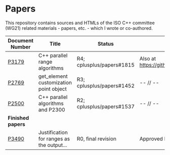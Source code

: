 # Papers

This repository contains sources and HTMLs of the ISO C++ committee (WG21) related materials - papers, etc. - which I wrote or co-authored.

Document Number                    | Title                                     | Status                     | Comments
---------------------------------- | ----------------------------------------- | -------------------------- | --------------------------------------------------
[P3179](https://wg21.link/P3179)   | C++ parallel range algorithms             | R4; cplusplus/papers#1815  | Also at https://github.com/rarutyun/iso_cpp_papers
[P2769](https://wg21.link/P2769)   | get_element customization point object    | R3; cplusplus/papers#1452  | -- // --
[P2500](https://wg21.link/P2500)   | C++ parallel algorithms and P2300         | R2; cplusplus/papers#1537  | -- // --
**Finished papers**                |
[P3490](https://wg21.link/P3490R0) | Justification for ranges as the output... | R0, final revision         | Approved by SG9 to merge into P3179
